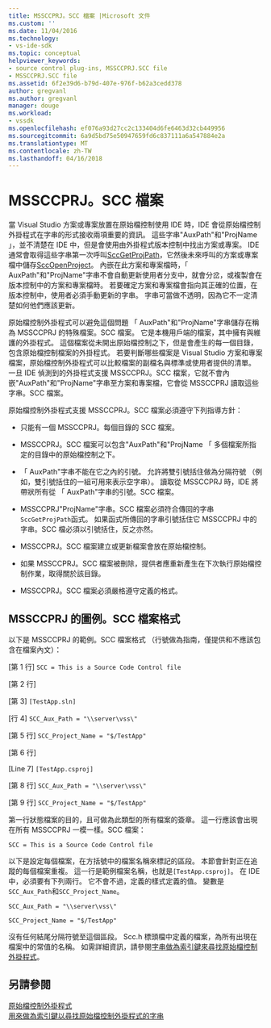 ```yaml
---
title: MSSCCPRJ。SCC 檔案 |Microsoft 文件
ms.custom: ''
ms.date: 11/04/2016
ms.technology:
- vs-ide-sdk
ms.topic: conceptual
helpviewer_keywords:
- source control plug-ins, MSSCCPRJ.SCC file
- MSSCCPRJ.SCC file
ms.assetid: 6f2e39d6-b79d-407e-976f-b62a3cedd378
author: gregvanl
ms.author: gregvanl
manager: douge
ms.workload:
- vssdk
ms.openlocfilehash: ef076a93d27cc2c133404d6fe6463d32cb449956
ms.sourcegitcommit: 6a9d5bd75e50947659fd6c837111a6a547884e2a
ms.translationtype: MT
ms.contentlocale: zh-TW
ms.lasthandoff: 04/16/2018
---
```

# <a name="mssccprjscc-file"></a>MSSCCPRJ。SCC 檔案
當 Visual Studio 方案或專案放置在原始檔控制使用 IDE 時，IDE 會從原始檔控制外掛程式在字串的形式接收兩項重要的資訊。 這些字串"AuxPath"和"ProjName 」，並不清楚在 IDE 中，但是會使用由外掛程式版本控制中找出方案或專案。 IDE 通常會取得這些字串第一次呼叫[SccGetProjPath](../extensibility/sccgetprojpath-function.md)，它然後未來呼叫的方案或專案檔中儲存[SccOpenProject](../extensibility/sccopenproject-function.md)。 內嵌在此方案和專案檔時，「 AuxPath"和"ProjName"字串不會自動更新使用者分支中，就會分岔，或複製會在版本控制中的方案和專案檔時。 若要確定方案和專案檔會指向其正確的位置，在版本控制中，使用者必須手動更新的字串。 字串可當做不透明，因為它不一定清楚如何他們應該更新。  
  
 原始檔控制外掛程式可以避免這個問題 「 AuxPath"和"ProjName"字串儲存在稱為 MSSCCPRJ 的特殊檔案。SCC 檔案。 它是本機用戶端的檔案，其中擁有與維護的外掛程式。 這個檔案從未開出原始檔控制之下，但是會產生的每一個目錄，包含原始檔控制檔案的外掛程式。 若要判斷哪些檔案是 Visual Studio 方案和專案檔案，原始檔控制外掛程式可以比較檔案的副檔名與標準或使用者提供的清單。 一旦 IDE 偵測到的外掛程式支援 MSSCCPRJ。SCC 檔案，它就不會內嵌"AuxPath"和"ProjName"字串至方案和專案檔，它會從 MSSCCPRJ 讀取這些字串。SCC 檔案。  
  
 原始檔控制外掛程式支援 MSSCCPRJ。SCC 檔案必須遵守下列指導方針：  
  
-   只能有一個 MSSCCPRJ。每個目錄的 SCC 檔案。  
  
-   MSSCCPRJ。SCC 檔案可以包含"AuxPath"和"ProjName 「 多個檔案所指定的目錄中的原始檔控制之下。  
  
-   「 AuxPath"字串不能在它之內的引號。 允許將雙引號括住做為分隔符號 （例如，雙引號括住的一組可用來表示空字串）。 讀取從 MSSCCPRJ 時，IDE 將帶狀所有從 「 AuxPath"字串的引號。SCC 檔案。  
  
-   MSSCCPRJ"ProjName"字串。SCC 檔案必須符合傳回的字串`SccGetProjPath`函式。 如果函式所傳回的字串引號括住它 MSSCCPRJ 中的字串。SCC 檔必須以引號括住，反之亦然。  
  
-   MSSCCPRJ。SCC 檔案建立或更新檔案會放在原始檔控制。  
  
-   如果 MSSCCPRJ。SCC 檔案被刪除，提供者應重新產生在下次執行原始檔控制作業，取得關於該目錄。  
  
-   MSSCCPRJ。SCC 檔案必須嚴格遵守定義的格式。  
  
## <a name="an-illustration-of-the-mssccprjscc-file-format"></a>MSSCCPRJ 的圖例。SCC 檔案格式  
 以下是 MSSCCPRJ 的範例。SCC 檔案格式 （行號做為指南，僅提供和不應該包含在檔案內文）：  
  
 [第 1 行] `SCC = This is a Source Code Control file`  
  
 [第 2 行]  
  
 [第 3] `[TestApp.sln]`  
  
 [行 4] `SCC_Aux_Path = "\\server\vss\"`  
  
 [第 5 行] `SCC_Project_Name = "$/TestApp"`  
  
 [第 6 行]  
  
 [Line 7] `[TestApp.csproj]`  
  
 [第 8 行] `SCC_Aux_Path = "\\server\vss\"`  
  
 [第 9 行] `SCC_Project_Name = "$/TestApp"`  
  
 第一行狀態檔案的目的，且可做為此類型的所有檔案的簽章。 這一行應該會出現在所有 MSSCCPRJ 一模一樣。SCC 檔案：  
  
 `SCC = This is a Source Code Control file`  
  
 以下是設定每個檔案，在方括號中的檔案名稱來標記的區段。 本節會針對正在追蹤的每個檔案重複。 這一行是範例檔案名稱，也就是`[TestApp.csproj]`。 在 IDE 中，必須要有下列兩行。 它不會不過，定義的樣式定義的值。 變數是`SCC_Aux_Path`和`SCC_Project_Name`。  
  
 `SCC_Aux_Path = "\\server\vss\"`  
  
 `SCC_Project_Name = "$/TestApp"`  
  
 沒有任何結尾分隔符號至這個區段。 Scc.h 標頭檔中定義的檔案，為所有出現在檔案中的常值的名稱。 如需詳細資訊，請參閱[字串做為索引鍵來尋找原始檔控制外掛程式](../extensibility/strings-used-as-keys-for-finding-a-source-control-plug-in.md)。  
  
## <a name="see-also"></a>另請參閱  
 [原始檔控制外掛程式](../extensibility/source-control-plug-ins.md)   
 [用來做為索引鍵以尋找原始檔控制外掛程式的字串](../extensibility/strings-used-as-keys-for-finding-a-source-control-plug-in.md)